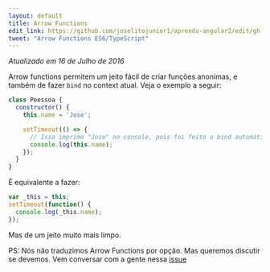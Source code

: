 ```yaml
---
layout: default
title: Arrow Functions
edit_link: https://github.com/joselitojunior1/aprenda-angular2/edit/gh-pages/es6/arrow-functions.md
tweet: "Arrow Functions ES6/TypeScript"
---
```


_Atualizado em 16 de Julho de 2016_

Arrow functions permitem um jeito fácil de criar funções anonimas, e também de fazer `bind` no context atual. Veja o exemplo a seguir:

```javascript
class Peessoa {
  constructor() {
    this.name = 'Jose';

    setTimeout(() => {
      // Isso imprime "Jose" no console, pois foi feito o bind automáticamente do this para o contexto atual
      console.log(this.name);
    });
  }
}
```

É equivalente a fazer:

```javascript
var _this = this;
setTimeout(function() {
  console.log(_this.name);
});
```

Mas de um jeito muito mais limpo.

PS: Nós não traduzimos Arrow Functions por opção. Mas queremos discutir se devemos. Vem conversar com a gente nessa [issue](https://github.com/joselitojunior1/aprenda-angular2/issues/1)
